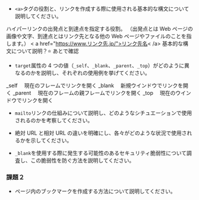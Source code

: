 - `<a>`タグの役割と、リンクを作成する際に使用される基本的な構文について説明してください。

ハイパーリンクの出発点と到達点を指定する役割。
（出発点とは Web ページの画像や文字、到達点とはリンク先となる他の Web ページやファイルのことを指します。）
< a href="https://www.リンク先.jp/">リンク先名< /a>
基本的な構文について説明？⭐️ あとで確認

- `target`属性の 4 つの値（`_self`、`_blank`、`_parent`、`_top`）がどのように異なるのかを説明し、それぞれの使用例を挙げてください。

\_self 　現在のフレームでリンクを開く
\_blank 　新規ウインドウでリンクを開く
\_parent 　現在のフレームの親フレームでリンクを開く
\_top 　現在のウインドウでリンクを開く

- `mailto`リンクの仕組みについて説明し、どのようなシチュエーションで使用されるのかを考察してください。

- 絶対 URL と相対 URL の違いを明確にし、各々がどのような状況で使用されるかを示してください。

- `_blank`を使用する際に発生する可能性のあるセキュリティ脆弱性について調査し、この脆弱性を防ぐ方法を説明してください。

### 課題２

- ページ内のブックマークを作成する方法について説明してください。

